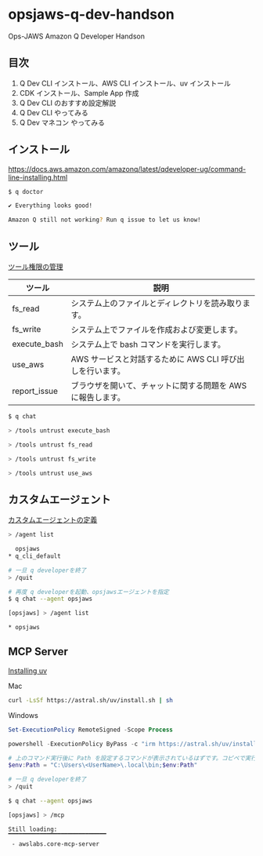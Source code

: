 # opsjaws-q-dev-handson
Ops-JAWS Amazon Q Developer Handson


## 目次

1. Q Dev CLI インストール、AWS CLI インストール、uv インストール
2. CDK インストール、Sample App 作成
3. Q Dev CLI のおすすめ設定解説
4. Q Dev CLI やってみる
5. Q Dev マネコン やってみる

## インストール

https://docs.aws.amazon.com/amazonq/latest/qdeveloper-ug/command-line-installing.html


```bash
$ q doctor

✔ Everything looks good!

Amazon Q still not working? Run q issue to let us know!
```

## ツール

[ツール権限の管理](https://docs.aws.amazon.com/amazonq/latest/qdeveloper-ug/command-line-chat-tools.html)  

| ツール       | 説明                                                        |
| ------------ | ----------------------------------------------------------- |
| fs_read      | システム上のファイルとディレクトリを読み取ります。          |
| fs_write     | システム上でファイルを作成および変更します。                |
| execute_bash | システム上で bash コマンドを実行します。                    |
| use_aws      | AWS サービスと対話するために AWS CLI 呼び出しを行います。   |
| report_issue | ブラウザを開いて、チャットに関する問題を AWS に報告します。 |


```bash
$ q chat

> /tools untrust execute_bash

> /tools untrust fs_read

> /tools untrust fs_write

> /tools untrust use_aws
```

## カスタムエージェント

[カスタムエージェントの定義](https://docs.aws.amazon.com/amazonq/latest/qdeveloper-ug/command-line-custom-agents-defining.html)

```bash
> /agent list

  opsjaws
* q_cli_default

# 一旦 q developerを終了
> /quit

# 再度 q developerを起動、opsjawsエージェントを指定
$ q chat --agent opsjaws

[opsjaws] > /agent list

* opsjaws
```

## MCP Server

[Installing uv](https://docs.astral.sh/uv/getting-started/installation/)

Mac

```bash
curl -LsSf https://astral.sh/uv/install.sh | sh
```

Windows

```powershell
Set-ExecutionPolicy RemoteSigned -Scope Process

powershell -ExecutionPolicy ByPass -c "irm https://astral.sh/uv/install.ps1 | iex"

# 上のコマンド実行後に Path を設定するコマンドが表示されているはずです。コピペで実行してください。
$env:Path = "C:\Users\<UserName>\.local\bin;$env:Path"
```


```bash
# 一旦 q developerを終了
> /quit

$ q chat --agent opsjaws

[opsjaws] > /mcp

Still loading:
▔▔▔▔▔▔▔▔▔▔▔▔▔▔▔▔▔▔▔▔▔▔▔▔▔▔▔▔
 - awslabs.core-mcp-server
```
